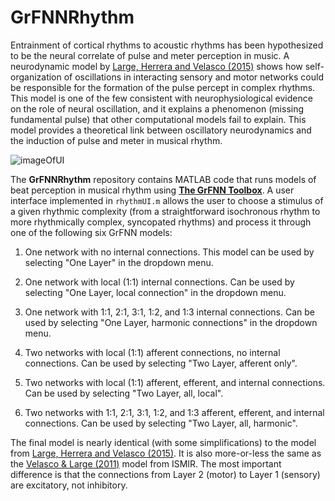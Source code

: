# GrFNNRhythm

Entrainment of cortical rhythms to acoustic rhythms has been hypothesized to be the neural correlate of pulse and meter perception in music. A neurodynamic model by [Large, Herrera and Velasco (2015)](http://dx.doi.org/10.3389/fnsys.2015.00159) shows how self-organization of oscillations in interacting sensory and motor networks could be responsible for the formation of the pulse percept in complex rhythms. This model is one of the few consistent with neurophysiological evidence on the role of neural oscillation, and it explains a phenomenon (missing fundamental pulse) that other computational models fail to explain. This model provides a theoretical link between oscillatory neurodynamics and the induction of pulse and meter in musical rhythm.

![imageOfUI](https://github.com/MusicDynamicsLab/MusicDynamicsLab.github.io/Figures/rhythmUI.png)

The **GrFNNRhythm** repository contains MATLAB code that runs models of beat perception in musical rhythm using [**The GrFNN Toolbox**](https://github.com/MusicDynamicsLab/GrFNNToolbox). A user interface implemented in `rhythmUI.m` allows the user to choose a stimulus of a given rhythmic complexity (from a straightforward isochronous rhythm to more rhythmically complex, syncopated rhythms) and process it through one of the following six GrFNN models:

1. One network with no internal connections. This model can be used by selecting "One Layer" in the dropdown menu.

2. One network with local (1:1) internal connections. Can be used by selecting "One Layer, local connection" in the dropdown menu.

3. One network with 1:1, 2:1, 3:1, 1:2, and 1:3 internal connections. Can be used by selecting "One Layer, harmonic connections" in the dropdown menu.

4. Two networks with local (1:1) afferent connections, no internal connections. Can be used by selecting "Two Layer, afferent only".

5. Two networks with local (1:1) afferent, efferent, and internal connections. Can be used by selecting "Two Layer, all, local".

6. Two networks with 1:1, 2:1, 3:1, 1:2, and 1:3 afferent, efferent, and internal connections. Can be used by selecting "Two Layer, all, harmonic". 

The final model is nearly identical (with some simplifications) to the model from [Large, Herrera and Velasco (2015)](http://dx.doi.org/10.3389/fnsys.2015.00159). It is also more-or-less the same as the [Velasco & Large (2011)](http://ismir2011.ismir.net/papers/PS2-3.pdf) model from ISMIR. The most important difference is that the connections from Layer 2 (motor) to Layer 1 (sensory) are excitatory, not inhibitory.
